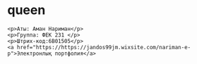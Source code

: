 # queen
<!DOCTYPE html>
<html>
<head>
    <title>Менің портфолием</title>
</head>
<body>

    <p>Аты: Аман Нариман</p>
    <p>Группа: ФЕК 231 </p>
    <p>Штрих-код:6B01505</p>
    <a href="https://https://jandos99jm.wixsite.com/nariman-e-p">Электронлық портфолия</a>
</body>
</html>
